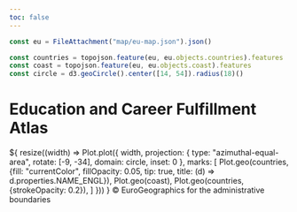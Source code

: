 ```yaml
---
toc: false
---
```

```js
const eu = FileAttachment("map/eu-map.json").json()
```
```js
const countries = topojson.feature(eu, eu.objects.countries).features
const coast = topojson.feature(eu, eu.objects.coast).features
const circle = d3.geoCircle().center([14, 54]).radius(18)()
```

# Education and Career Fulfillment Atlas


<div class="grid grid-cols-3">
  <div class="card grid-colspan-2">
    ${
      resize((width) => Plot.plot({
          width,
          projection: {
            type: "azimuthal-equal-area",
            rotate: [-9, -34],
            domain: circle,
            inset: 0
          },
        marks: [
          Plot.geo(countries, {fill: "currentColor", fillOpacity: 0.05, tip: true, title: (d) => d.properties.NAME_ENGL}),
          Plot.geo(coast),
          Plot.geo(countries, {strokeOpacity: 0.2}),
        ]
      }))
    }
    © EuroGeographics for the administrative boundaries
  </div>
  <div class="card"></div>
</div>